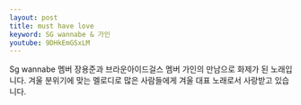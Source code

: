 ```yaml
---
layout: post
title: must have love
keyword: SG wannabe & 가인
youtube: 9DHkEmGSxLM
---
```


<p>Sg wannabe 멤버 장용준과 브라운아이드걸스 멤버 가인의 만남으로 화제가 된 노래입니다. 
겨울 분위기에 맞는 멜로디로 많은 사람들에게 겨울 대표 노래로서 사랑받고 있습니다.</p>